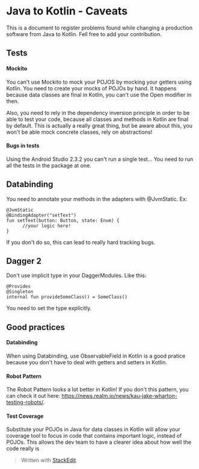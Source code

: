 # Java to Kotlin - Caveats
This is a document to register problems found while changing a production software from Java to Kotlin. Fell free to add your contribution. 

## Tests
#### Mockito
You can't use Mockito to mock your POJOS by mocking your getters using Kotlin. You need to create your mocks of POJOs by hand. It happens because data classes are final in Kotlin, you can't use the Open modifier in then. 

Also, you need to rely in the dependency inversion principle in order to be able to test your code, because all classes and methods in Kotlin are final by default. This is actually a really great thing, but be aware about this, you won't be able mock concrete classes, rely on abstractions!

#### Bugs in tests
Using the Android Studio 2.3.2 you can't run a single test... You need to run all the tests in the package at one. 


## Databinding
You need to annotate your methods in the adapters with @JvmStatic. Ex:

    @JvmStatic
    @BindingAdapter("setText")
    fun setText(button: Button, state: Enum) {
          //your logic here!
    }

If you don't do so, this can lead to really hard tracking bugs. 

## Dagger 2
Don't use implicit type in your DaggerModules. Like this:

    @Provides
    @Singleton
    internal fun provideSomeClass() = SomeClass()

You need to set the type explicitly. 

## Good practices 
#### Databinding
When using Databinding, use ObservableField in Kotlin is a good pratice because you don't have to deal with getters and setters in Kotlin. 

#### Robot Pattern
The Robot Pattern looks a lot better in Kotlin! If you don't this pattern, you can check it out here: https://news.realm.io/news/kau-jake-wharton-testing-robots/. 

#### Test Coverage
Substitute your POJOs in Java for data classes in Kotlin will allow your coverage tool to focus in code that contains important logic, instead of POJOs. This allows the dev team to have a clearer idea about how well the code really is

> Written with [StackEdit](https://stackedit.io/).
